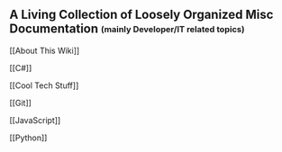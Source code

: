 ## A Living Collection of Loosely Organized Misc Documentation <sub><sup>(mainly Developer/IT related topics)</sub></sup>

[[About This Wiki]]

[[C#]]

[[Cool Tech Stuff]]

[[Git]]

[[JavaScript]]

[[Python]]